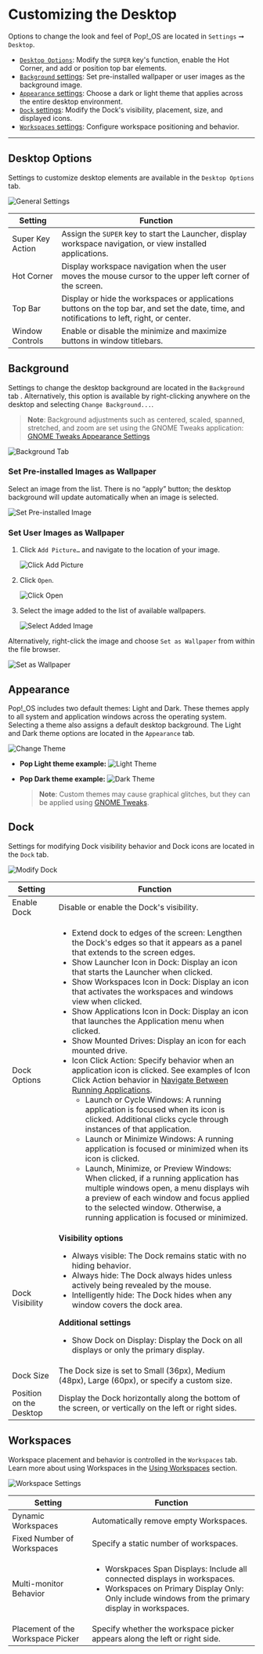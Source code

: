 # Customizing the Desktop

Options to change the look and feel of Pop!\_OS are located in `Settings` ➞ `Desktop`.

- [`Desktop Options`](/customize-pop/customize-desktop.md#desktop-options): Modify the `SUPER` key's function, enable the Hot Corner, and add or position top bar elements.
- [`Background` settings](/customize-pop/customize-desktop.md#background): Set pre-installed wallpaper or user images as the background image.
- [`Appearance` settings](/customize-pop/customize-desktop.md#appearance): Choose a dark or light theme that applies across the entire desktop environment.
- [`Dock` settings](/customize-pop/customize-desktop.md#dock): Modify the Dock's visibility, placement, size, and displayed icons.
- [`Workspaces` settings](/customize-pop/customize-desktop.md#workspaces): Configure workspace positioning and behavior.

---

## Desktop Options

Settings to customize desktop elements are available in the `Desktop Options` tab.

![General Settings](/images/customize-desktop/general-settings.png)

| Setting | Function |
|----------|----------|
| Super Key Action | Assign the `SUPER` key to start the Launcher, display workspace navigation, or view installed applications. |
| Hot Corner | Display workspace navigation when the user moves the mouse cursor to the upper left corner of the screen. |
| Top Bar | Display or hide the workspaces or applications buttons on the top bar, and set the date, time, and notifications to left, right, or center. |
| Window Controls | Enable or disable the minimize and maximize buttons in window titlebars. |

## Background

Settings to change the desktop background are located in the `Background` tab . Alternatively, this option is available by right-clicking anywhere on the desktop and selecting `Change Background...`.

>**Note**: Background adjustments such as centered, scaled, spanned, stretched, and zoom are set using the GNOME Tweaks application: [GNOME Tweaks Appearance Settings](gnome-tweaks-extensions.md#appearance)

![Background Tab](/images/customize-desktop/background-tab.png)

### Set Pre-installed Images as Wallpaper

Select an image from the list. There is no “apply” button; the desktop background will update automatically when an image is selected.

![Set Pre-installed Image](/images/customize-desktop/set-preinstalled-image.png)

### Set User Images as Wallpaper

1. Click `Add Picture…` and navigate to the location of your image.

    ![Click Add Picture](/images/customize-desktop/click-add-picture.png)

2. Click `Open`.

    ![Click Open](/images/customize-desktop/click-open.png)

3. Select the image added to the list of available wallpapers.

    ![Select Added Image](/images/customize-desktop/select-added-image.png)

Alternatively, right-click the image and choose `Set as Wallpaper` from within the file browser.

![Set as Wallpaper](/images/customize-desktop/set-as-wallpaper.png)

## Appearance

Pop!\_OS includes two default themes: Light and Dark. These themes apply to all system and application windows across the operating system. Selecting a theme also assigns a default desktop background. The Light and Dark theme options are located in the `Appearance` tab.

![Change Theme](/images/customize-desktop/change-theme.png)

- **Pop Light theme example:**
    ![Light Theme](/images/customize-desktop/light-theme.png)

- **Pop Dark theme example:**
    ![Dark Theme](/images/customize-desktop/dark-theme.png)

    >**Note**: Custom themes may cause graphical glitches, but they can be applied using [GNOME Tweaks](gnome-tweaks-extensions.md).

## Dock

Settings for modifying Dock visibility behavior and Dock icons are located in the `Dock` tab.

![Modify Dock](/images/customize-desktop/customize-dock.png)

| Setting | Function |
|----------|----------|
| Enable Dock | Disable or enable the Dock's visibility. |
| Dock Options | <ul><li>Extend dock to edges of the screen: Lengthen the Dock's edges so that it appears as a panel that extends to the screen edges.</li><li>Show Launcher Icon in Dock: Display an icon that starts the Launcher when clicked.</li><li>Show Workspaces Icon in Dock: Display an icon that activates the workspaces and windows view when clicked.</li><li>Show Applications Icon in Dock: Display an icon that launches the Application menu when clicked.</li><li>Show Mounted Drives: Display an icon for each mounted drive.</li><li>Icon Click Action: Specify behavior when an application icon is clicked. See examples of Icon Click Action behavior in [Navigate Between Running Applications](/navigate-pop/switching-apps.md#using-the-dock). <ul><li>Launch or Cycle Windows: A running application is focused when its icon is clicked. Additional clicks cycle through instances of that application.</li><li>Launch or Minimize Windows: A running application is focused or minimized when its icon is clicked.</li><li>Launch, Minimize, or Preview Windows: When clicked, if a running application has multiple windows open, a menu displays wih a preview of each window and focus applied to the selected window. Otherwise, a running application is focused or minimized. |
| Dock Visibility | **Visibility options**<ul><li>Always visible: The Dock remains static with no hiding behavior.</li><li>Always hide: The Dock always hides unless actively being revealed by the mouse.</li><li>Intelligently hide: The Dock hides when any window covers the dock area.</ul>**Additional settings**<ul><li>Show Dock on Display: Display the Dock on all displays or only the primary display.|
| Dock Size | The Dock size is set to Small (36px), Medium (48px), Large (60px), or specify a custom size.|
| Position on the Desktop | Display the Dock horizontally along the bottom of the screen, or vertically on the left or right sides. |

## Workspaces

Workspace placement and behavior is controlled in the `Workspaces` tab. Learn more about using Workspaces in the [Using Workspaces](/navigate-pop/using-workspaces.md) section.

![Workspace Settings](/images/customize-desktop/workspace-settings.png)

| Setting | Function |
|---------|----------|
| Dynamic Workspaces | Automatically remove empty Workspaces. |
| Fixed Number of Workspaces | Specify a static number of workspaces. |
| Multi-monitor Behavior | <ul><li>Worskpaces Span Displays: Include all connected displays in workspaces. </li><li>Workspaces on Primary Display Only: Only include windows from the primary display in workspaces. |
| Placement of the Workspace Picker | Specify whether the workspace picker appears along the left or right side. |
